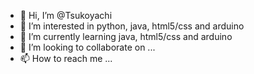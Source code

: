 - 👋 Hi, I’m @Tsukoyachi
- 👀 I’m interested in python, java, html5/css and arduino
- 🌱 I’m currently learning java, html5/css and arduino
- 💞️ I’m looking to collaborate on ...
- 📫 How to reach me ...

<!---
Tsukoyachi/Tsukoyachi is a ✨ special ✨ repository because its `README.md` (this file) appears on your GitHub profile.
You can click the Preview link to take a look at your changes.
--->
